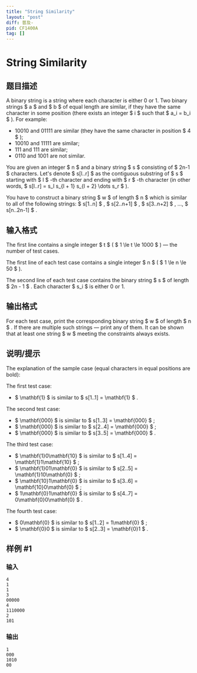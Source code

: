 ```yaml
---
title: "String Similarity"
layout: "post"
diff: 普及-
pid: CF1400A
tag: []
---
```


# String Similarity

## 题目描述

A binary string is a string where each character is either 0 or 1. Two binary strings $ a $ and $ b $ of equal length are similar, if they have the same character in some position (there exists an integer $ i $ such that $ a_i = b_i $ ). For example:

- 10010 and 01111 are similar (they have the same character in position $ 4 $ );
- 10010 and 11111 are similar;
- 111 and 111 are similar;
- 0110 and 1001 are not similar.

You are given an integer $ n $ and a binary string $ s $ consisting of $ 2n-1 $ characters. Let's denote $ s[l..r] $ as the contiguous substring of $ s $ starting with $ l $ -th character and ending with $ r $ -th character (in other words, $ s[l..r] = s_l s_{l + 1} s_{l + 2} \dots s_r $ ).

You have to construct a binary string $ w $ of length $ n $ which is similar to all of the following strings: $ s[1..n] $ , $ s[2..n+1] $ , $ s[3..n+2] $ , ..., $ s[n..2n-1] $ .

## 输入格式

The first line contains a single integer $ t $ ( $ 1 \le t \le       1000 $ ) — the number of test cases.

The first line of each test case contains a single integer $ n $ ( $ 1 \le n \le 50 $ ).

The second line of each test case contains the binary string $ s $ of length $ 2n - 1 $ . Each character $ s_i $ is either 0 or 1.

## 输出格式

For each test case, print the corresponding binary string $ w $ of length $ n $ . If there are multiple such strings — print any of them. It can be shown that at least one string $ w $ meeting the constraints always exists.

## 说明/提示

The explanation of the sample case (equal characters in equal positions are bold):

The first test case:

- $ \mathbf{1} $ is similar to $ s[1..1] = \mathbf{1} $ .

The second test case:

- $ \mathbf{000} $ is similar to $ s[1..3] =         \mathbf{000} $ ;
- $ \mathbf{000} $ is similar to $ s[2..4] =         \mathbf{000} $ ;
- $ \mathbf{000} $ is similar to $ s[3..5] =         \mathbf{000} $ .

The third test case:

- $ \mathbf{1}0\mathbf{10} $ is similar to $ s[1..4] =         \mathbf{1}1\mathbf{10} $ ;
- $ \mathbf{1}01\mathbf{0} $ is similar to $ s[2..5] =         \mathbf{1}10\mathbf{0} $ ;
- $ \mathbf{10}1\mathbf{0} $ is similar to $ s[3..6] =         \mathbf{10}0\mathbf{0} $ ;
- $ 1\mathbf{0}1\mathbf{0} $ is similar to $ s[4..7] =         0\mathbf{0}0\mathbf{0} $ .

The fourth test case:

- $ 0\mathbf{0} $ is similar to $ s[1..2] =         1\mathbf{0} $ ;
- $ \mathbf{0}0 $ is similar to $ s[2..3] = \mathbf{0}1 $ .

## 样例 #1

### 输入

```
4
1
1
3
00000
4
1110000
2
101
```

### 输出

```
1
000
1010
00
```

